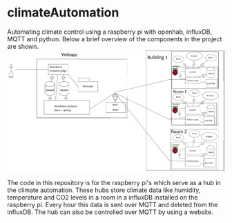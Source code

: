 # climateAutomation
Automating climate control using a raspberry pi with openhab, influxDB, MQTT and python.
Below a brief overview of the components in the project are shown.
![alt text](https://github.com/sorenmc/climateAutomation/blob/master/ArchitectureCorrect.png "Architecture of project")

The code in this repository is for the raspberry pi's which serve as a hub in the climate automation. These hubs store climate data like humidity, temperature and CO2 levels in a room in a influxDB installed on the raspberry pi. Every hour this data is sent over MQTT and deleted from the influxDB. The hub can also be controlled over MQTT by using a website. 
